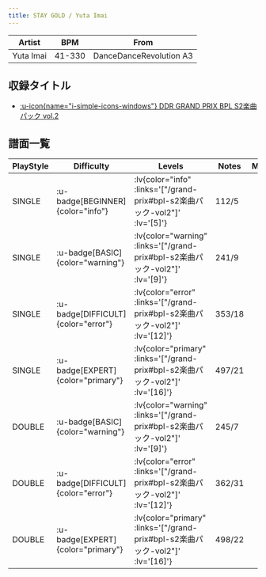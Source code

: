 ```yaml
---
title: STAY GOLD / Yuta Imai
---
```


|Artist|BPM|From|
|------|---|----|
|Yuta Imai|41-330|DanceDanceRevolution A3|

## 収録タイトル

- [ :u-icon{name="i-simple-icons-windows"} DDR GRAND PRIX BPL S2楽曲パック vol.2](/grand-prix#bpl-s2楽曲パック-vol2)

## 譜面一覧

|PlayStyle|Difficulty|Levels|Notes|Movie|
|---------|----------|------|-----|-----|
|SINGLE| :u-badge[BEGINNER]{color="info"} | :lv{color="info" :links='["/grand-prix#bpl-s2楽曲パック-vol2"]' :lv='[5]'} |112/5||
|SINGLE| :u-badge[BASIC]{color="warning"} | :lv{color="warning" :links='["/grand-prix#bpl-s2楽曲パック-vol2"]' :lv='[9]'} |241/9||
|SINGLE| :u-badge[DIFFICULT]{color="error"} | :lv{color="error" :links='["/grand-prix#bpl-s2楽曲パック-vol2"]' :lv='[12]'} |353/18||
|SINGLE| :u-badge[EXPERT]{color="primary"} | :lv{color="primary" :links='["/grand-prix#bpl-s2楽曲パック-vol2"]' :lv='[16]'} |497/21||
|DOUBLE| :u-badge[BASIC]{color="warning"} | :lv{color="warning" :links='["/grand-prix#bpl-s2楽曲パック-vol2"]' :lv='[9]'} |245/7||
|DOUBLE| :u-badge[DIFFICULT]{color="error"} | :lv{color="error" :links='["/grand-prix#bpl-s2楽曲パック-vol2"]' :lv='[12]'} |362/31||
|DOUBLE| :u-badge[EXPERT]{color="primary"} | :lv{color="primary" :links='["/grand-prix#bpl-s2楽曲パック-vol2"]' :lv='[16]'} |498/22||
